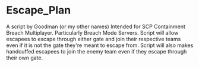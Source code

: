 # Escape_Plan
A script by Goodman (or my other names)
Intended for SCP Containment Breach Multiplayer. Particularly Breach Mode Servers.
Script will allow escapees to escape through either gate and join their respective teams even if it is not the gate they're meant to escape from.
Script will also makes handcuffed escapees to join the enemy team even if they escape through their own gate.
